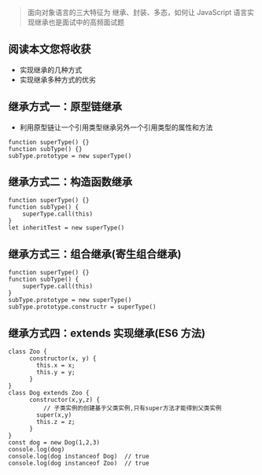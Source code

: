 > 面向对象语言的三大特征为 继承、封装、多态，如何让 JavaScript 语言实现继承也是面试中的高频面试题

## 阅读本文您将收获
* 实现继承的几种方式
* 实现继承多种方式的优劣

## 继承方式一：原型链继承
* 利用原型链让一个引用类型继承另外一个引用类型的属性和方法

```
function superType() {}
function subType() {}
subType.prototype = new superType()
```

## 继承方式二：构造函数继承

```
function superType() {}
function subType() {
	superType.call(this)
}
let inheritTest = new superType()
```

## 继承方式三：组合继承(寄生组合继承)

```
function superType() {}
function subType() {
	superType.call(this)
}
subType.prototype = new superType()
subType.prototype.constructr = superType()
```

## 继承方式四：extends 实现继承(ES6 方法)

```
class Zoo {
      constructor(x, y) {
		this.x = x;
		this.y = y;
      }
}
class Dog extends Zoo {
      constructor(x,y,z) {
	      // 子类实例的创建基于父类实例,只有super方法才能得到父类实例
		super(x,y)
		this.z = z;
      }
}
const dog = new Dog(1,2,3)
console.log(dog)
console.log(dog instanceof Dog)  // true
console.log(dog instanceof Zoo)  // true
```